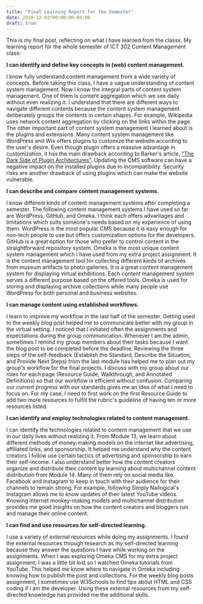 ```yaml
---
title: "Final Learning Report for the Semester"
date: 2020-12-02T00:00:00-04:00
draft: true
---
```

This is my final post, reflecting on what I have learned from the classs. My learning report for the whole semester of ICT 302 Content Management class:

**I can identify and define key concepts in (web) content management.**

I know fully understand content management from a wide variety of concepts. Before taking this class, I have a vague understanding of content system management. Now I know the integral parts of content system management. One of them is content aggregation which we see daily without even realizing it. I understand that there are different ways to navigate different contents because the content system management deliberately groups the contents in certain shapes.  For example, Wikipedia uses network content aggregation by clicking on the links within the page. The other important part of content system management I learned about is the plugins and extensions. Many content system management like WordPress and Wix offers plugins to customize the website according to the user's desire. Even though plugin offers a massive advantage in customization, it has the main drawback according to Barker's article, ["The Dark Side of Plugin Architectures"](https://uk.instructure.com/courses/1978051/assignments/10592355?module_item_id=24423077).  Updating the CMS software can have a negative impact on the installed plugins due to incompatibility.  Security risks are another drawback of using plugins which can make the website vulnerable. 


**I can describe and compare content management systems.**

I know different kinds of content management systems after completing a semester. The following content management systems I have used so far are WordPress, GitHub, and Omeka. I think each offers advantages and limitations which suits someone's needs based on my experience of using them. WordPress is the most popular CMS because it is easy enough for non-tech people to use but offers customization options for the developers. GitHub is a great option for those who prefer to control content in the straightforward repository system. Omeka is the most unique content system management which I have used from my extra project assignment. It is the content management tool for collecting different kinds of archives from museum artifacts to photo galleries. It is a great content management system for displaying virtual exhibitions. Each content management system serves a different purpose based on the offered tools. Omeka is used for storing and displaying archive collections while many people use WordPress for both personal and business websites. 


**I can manage content using established workflows.**

I learn to improve my workflow in the last half of the semester.  Getting used to the weekly blog post helped me to communicate better with my group in the virtual setting. I noticed that I initiated often the assignments and expectations during the group communication. Whenever I am the admin, sometimes I remind my group members about their tasks because I want the blog post to be completed before the deadline.  Reviewing the three steps of the self-feedback (Establish the Standard, Describe the Situation, and Provide Next Steps) from the last module has helped me to plan out my group's workflow for the final projects. I discuss with my group about our roles for each page (Resource Guide, Walkthrough, and Annotated Definitions) so that our workflow is efficient without confusion. Comparing our current progress with our standards gives me an idea of what I need to focus on. For my case, I need to first work on the first Resource Guide to add two more resources to fulfill the rubric's guideline of having ten or more resources listed. 


**I can identify and employ technologies related to content management.**

I can identify the technologies related to content management that we use in our daily lives without realizing it. From Module 13, we learn about different methods of money-making models on the internet like advertising, affiliated links, and sponsorship. It helped me understand why the content creators I follow use certain tactics of advertising and sponsorship to earn their self-income. I also understand better how the content creators organize and distribute their content by learning about multichannel content distribution from Module 14. Many of them rely on social media like Facebook and Instagram to keep in touch with their audience for their channels to remain strong. For example, following Simply Nailogical's Instagram allows me to know updates of their latest YouTube videos. Knowing internet monkey-making models and multichannel distribution provides me good insights on how the content creators and bloggers run and manage their online content. 


**I can find and use resources for self-directed learning.**

I use a variety of external resources while doing my assignments. I found the external resources through research as my self-directed learning because they answer the questions I have while working on the assignments. When I was exploring Omeka CMS for my extra project assignment, I was a little bit lost so I watched Omeka tutorials from YouTube. This helped me know where to navigate in Omeka including knowing how to publish the post and collections. For the weekly blog posts assignment, I sometimes use W3Schools to find tips about HTML and CSS coding if I am the developer. Using these external resources from my self-directed knowledge has provided me the additional skills. 
